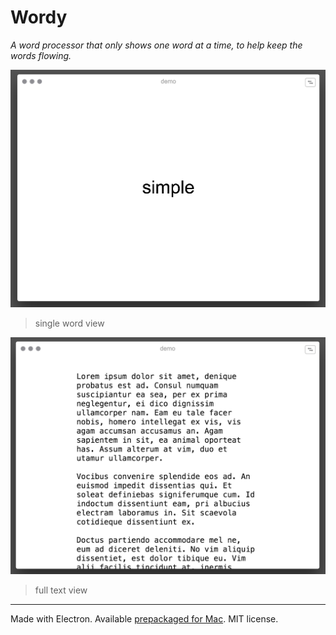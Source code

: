 # Wordy

*A word processor that only shows one word at a time, to help keep the words flowing.*

![Single word mode](resources/screenshot.png)
> single word view

![Single word mode](resources/screenshot-full.png)
> full text view

***

Made with Electron. Available [prepackaged for Mac](build/macos/Wordy). MIT license.
